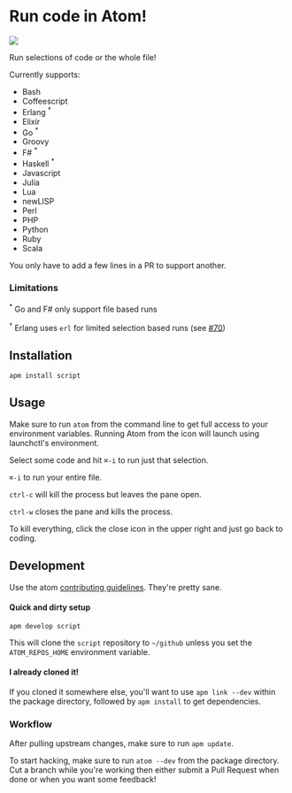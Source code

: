 # Run code in Atom!

![](https://f.cloud.github.com/assets/836375/2411158/34f05f36-aac4-11e3-95bb-76c6d49c9e9e.gif)

Run selections of code or the whole file!

Currently supports:

  * Bash
  * Coffeescript
  * Erlang <sup>†</sup>
  * Elixir
  * Go <sup>*</sup>
  * Groovy
  * F# <sup>*</sup>
  * Haskell <sup>*</sup>
  * Javascript
  * Julia
  * Lua
  * newLISP
  * Perl
  * PHP
  * Python
  * Ruby
  * Scala


You only have to add a few lines in a PR to support another.

### Limitations

<sup>\*</sup> Go and F# only support file based runs

<sup>†</sup> Erlang uses `erl` for limited selection based runs (see [#70](https://github.com/rgbkrk/atom-script/pull/70))

## Installation

`apm install script`

## Usage

Make sure to run `atom` from the command line to get full access to your environment variables. Running Atom from the icon will launch using launchctl's environment.

Select some code and hit `⌘-i` to run just that selection.

`⌘-i` to run your entire file.

`ctrl-c` will kill the process but leaves the pane open.

`ctrl-w` closes the pane and kills the process.

To kill everything, click the close icon in the upper right and just go back to
coding.

## Development

Use the atom [contributing guidelines](https://atom.io/docs/latest/contributing).
They're pretty sane.

#### Quick and dirty setup

`apm develop script`

This will clone the `script` repository to `~/github` unless you set the
`ATOM_REPOS_HOME` environment variable.

#### I already cloned it!

If you cloned it somewhere else, you'll want to use `apm link --dev` within the
package directory, followed by `apm install` to get dependencies.

### Workflow

After pulling upstream changes, make sure to run `apm update`.

To start hacking, make sure to run `atom --dev` from the package directory.
Cut a branch while you're working then either submit a Pull Request when done
or when you want some feedback!
